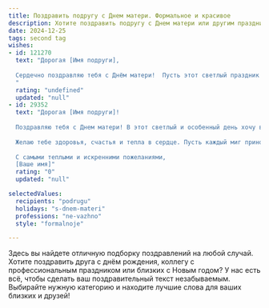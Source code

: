 ```yaml
---
title: Поздравить подругу с Днем матери. Формальное и красивое
description: Хотите поздравить подругу с Днем матери или другим праздником? Наш ИИ создаст незабываемое поздравление, а вы обязательно выделитесь среди других.  
date: 2024-12-25
tags: second tag
wishes:
- id: 121270
  text: "Дорогая [Имя подруги],
  
  Сердечно поздравляю тебя с Днём матери!  Пусть этот светлый праздник наполнит твою жизнь радостью, теплом и любовью. Желаю тебе крепкого здоровья, семейного благополучия и безграничного счастья, которое дарят самые близкие люди. Пусть материнская любовь всегда согревает твоё сердце и вдохновляет на новые свершения.
  "
  rating: "undefined"
  updated: "null"
- id: 29352
  text: "Дорогая [Имя подруги]!
  
  Поздравляю тебя с Днем матери! В этот светлый и особенный день хочу выразить тебе свою искреннюю благодарность за ту любовь, заботу и нежность, которые ты даришь своим близким. Ты — невероятная мама, и каждый день подтверждаешь это своими поступками.
  
  Желаю тебе здоровья, счастья и тепла в сердце. Пусть каждый миг приносит радость, а в душе всегда цветет весна. Пусть мечты сбываются, а рядом будут только те, кто ценит и любит тебя!
  
  С самыми теплыми и искренними пожеланиями,
  [Ваше имя]"
  rating: "0"
  updated: "null"

selectedValues:
  recipients: "podrugu"
  holidays: "s-dnem-materi"
  professions: "ne-vazhno"
  style: "formalnoje"

---
```


Здесь вы найдете отличную подборку поздравлений на любой случай. 
Хотите поздравить друга с днём рождения, коллегу с профессиональным праздником или близких с Новым годом? У нас есть всё, чтобы сделать ваш поздравительный текст незабываемым. Выбирайте нужную категорию и находите лучшие слова для ваших близких и друзей!
